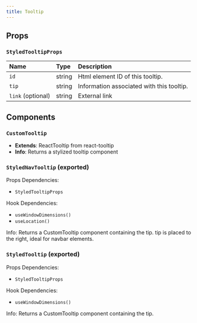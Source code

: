 ```yaml
---
title: Tooltip
---
```


## Props

### `StyledTooltipProps`

| Name | Type | Description                                                          |
| :--- | :--- | :------------------------------------------------------------------- |
| `id` | string | Html element ID of this tooltip.
| `tip` | string | Information associated with this tooltip.
| `link` (optional) | string | External link

## Components

### `CustomTooltip`
- **Extends**: ReactTooltip from react-tooltip
- **Info**: Returns a stylized tooltip component

### `StyledNavTooltip` (exported)

Props Dependencies:

- `StyledTooltipProps`

Hook Dependencies:
- `useWindowDimensions()`
- `useLocation()`

Info: Returns a CustomTooltip component containing the tip. tip is placed to the right, ideal for navbar elements.

### `StyledTooltip` (exported)

Props Dependencies:

- `StyledTooltipProps`

Hook Dependencies:
- `useWindowDimensions()`

Info: Returns a CustomTooltip component containing the tip.
